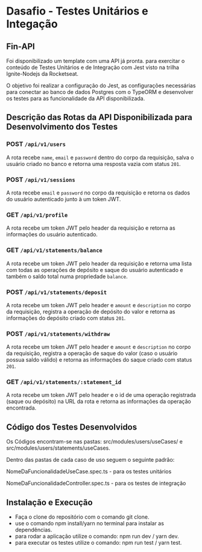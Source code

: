 # Dasafio - Testes Unitários e Integação

## Fin-API

Foi disponibilizado um template com uma API já pronta. para exercitar o conteúdo de Testes Unitários e de Integração com Jest visto na trilha Ignite-Nodejs da Rocketseat.

O objetivo foi realizar a configuração do Jest, as configurações necessárias para conectar ao banco de dados Postgres com o TypeORM e desenvolver os testes para as funcionalidade da API disponibilizada.

## Descrição das Rotas da API Disponibilizada para Desenvolvimento dos Testes

### POST `/api/v1/users`

A rota recebe `name`, `email` e `password` dentro do corpo da requisição, salva o usuário criado no banco e retorna uma resposta vazia com status `201`. 

### POST `/api/v1/sessions`

A rota recebe `email` e `password` no corpo da requisição e retorna os dados do usuário autenticado junto à um token JWT. 

### GET `/api/v1/profile`

A rota recebe um token JWT pelo header da requisição e retorna as informações do usuário autenticado.

### GET `/api/v1/statements/balance`

A rota recebe um token JWT pelo header da requisição e retorna uma lista com todas as operações de depósito e saque do usuário autenticado e também o saldo total numa propriedade `balance`.

### POST `/api/v1/statements/deposit`

A rota recebe um token JWT pelo header e `amount` e `description` no corpo da requisição, registra a operação de depósito do valor e retorna as informações do depósito criado com status `201`.

### POST `/api/v1/statements/withdraw`

A rota recebe um token JWT pelo header e `amount` e `description` no corpo da requisição, registra a operação de saque do valor (caso o usuário possua saldo válido) e retorna as informações do saque criado com status `201`. 

### GET `/api/v1/statements/:statement_id`

A rota recebe um token JWT pelo header e o id de uma operação registrada (saque ou depósito) na URL da rota e retorna as informações da operação encontrada.

## Código dos Testes Desenvolvidos

Os Códigos encontram-se nas pastas: src/modules/users/useCases/ e src/modules/users/statements/useCases.

Dentro das pastas de cada caso de uso seguem o seguinte padrão: 

NomeDaFuncionalidadeUseCase.spec.ts - para os testes unitários

NomeDaFuncionalidadeController.spec.ts - para os testes de integração

## Instalação e Execução

- Faça o clone do repositório com o comando git clone.
- use o comando npm install/yarn no terminal para instalar as dependências.
- para rodar a aplicação utilize o comando: npm run dev / yarn dev.
- para executar os testes utilize o comando: npm run test / yarn test.
